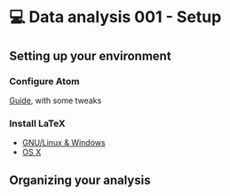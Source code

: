 # 💻 Data analysis 001 - Setup

## Setting up your environment

### Configure Atom

[Guide](http://protips.maxmasnick.com/literate-python-setup-with-pweave-and-atom), with some tweaks

### Install LaTeX

- [GNU/Linux & Windows](http://www.tug.org/texlive/)
- [OS X](www.tug.org/mactex/)

## Organizing your analysis